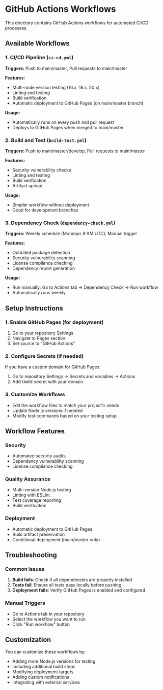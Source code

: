 # GitHub Actions Workflows

This directory contains GitHub Actions workflows for automated CI/CD processes.

## Available Workflows

### 1. CI/CD Pipeline (`ci-cd.yml`)
**Triggers:** Push to main/master, Pull requests to main/master

**Features:**
- Multi-node version testing (16.x, 18.x, 20.x)
- Linting and testing
- Build verification
- Automatic deployment to GitHub Pages (on main/master branch)

**Usage:**
- Automatically runs on every push and pull request
- Deploys to GitHub Pages when merged to main/master

### 2. Build and Test (`build-test.yml`)
**Triggers:** Push to main/master/develop, Pull requests to main/master

**Features:**
- Security vulnerability checks
- Linting and testing
- Build verification
- Artifact upload

**Usage:**
- Simpler workflow without deployment
- Good for development branches

### 3. Dependency Check (`dependency-check.yml`)
**Triggers:** Weekly schedule (Mondays 9 AM UTC), Manual trigger

**Features:**
- Outdated package detection
- Security vulnerability scanning
- License compliance checking
- Dependency report generation

**Usage:**
- Run manually: Go to Actions tab → Dependency Check → Run workflow
- Automatically runs weekly

## Setup Instructions

### 1. Enable GitHub Pages (for deployment)
1. Go to your repository Settings
2. Navigate to Pages section
3. Set source to "GitHub Actions"

### 2. Configure Secrets (if needed)
If you have a custom domain for GitHub Pages:
1. Go to repository Settings → Secrets and variables → Actions
2. Add `CNAME` secret with your domain

### 3. Customize Workflows
- Edit the workflow files to match your project's needs
- Update Node.js versions if needed
- Modify test commands based on your testing setup

## Workflow Features

### Security
- Automated security audits
- Dependency vulnerability scanning
- License compliance checking

### Quality Assurance
- Multi-version Node.js testing
- Linting with ESLint
- Test coverage reporting
- Build verification

### Deployment
- Automatic deployment to GitHub Pages
- Build artifact preservation
- Conditional deployment (main/master only)

## Troubleshooting

### Common Issues
1. **Build fails**: Check if all dependencies are properly installed
2. **Tests fail**: Ensure all tests pass locally before pushing
3. **Deployment fails**: Verify GitHub Pages is enabled and configured

### Manual Triggers
- Go to Actions tab in your repository
- Select the workflow you want to run
- Click "Run workflow" button

## Customization

You can customize these workflows by:
- Adding more Node.js versions for testing
- Including additional build steps
- Modifying deployment targets
- Adding custom notifications
- Integrating with external services
